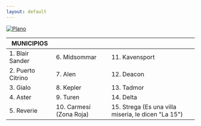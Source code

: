 ```yaml
---
layout: default
---
```

[![Plano](https://www.dropbox.com/scl/fi/vwtcvif2zzn2vyr7y0b2c/bs.jpg?rlkey=tvdeu0hl6xf36vpsri9jfn9cu&raw=1 'Ciudad BS')](https://www.dropbox.com/scl/fi/bbrpkgww6m8qfmcbku12d/bs.gif?rlkey=v6em3ubt0lsjbv3owip973qoq&raw=1)

|MUNICIPIOS|||
|----|----|----|
|1. Blair Sander  | 6. Midsommar | 11. Kavensport|
|2. Puerto Citrino | 7. Alen |12. Deacon|
|3. Gialo | 8. Kepler |13. Tadmor|
|4. Aster | 9. Turen |14. Delta|
|5. Reverie | 10. Carmesí (Zona Roja) |15. Strega (Es una villa miseria, le dicen "La 15")|
